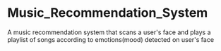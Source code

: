# Music_Recommendation_System
A music recommendation system that scans a user's face and plays a playlist of songs according to emotions(mood) detected on user's face
